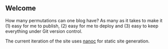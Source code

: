 ## Welcome ##

How many permutations can one blog have? As many as it takes to make it (1) easy for me to publish, (2) easy for me to deploy and (3) easy to keep everything under Git version control.

The current iteration of the site uses [nanoc](nanoc.stoneship.org) for static site generation.
